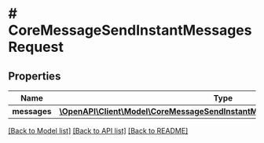 # # CoreMessageSendInstantMessagesRequest

## Properties

Name | Type | Description | Notes
------------ | ------------- | ------------- | -------------
**messages** | [**\OpenAPI\Client\Model\CoreMessageSendInstantMessagesRequestMessagesInner[]**](CoreMessageSendInstantMessagesRequestMessagesInner.md) |  |

[[Back to Model list]](../../README.md#models) [[Back to API list]](../../README.md#endpoints) [[Back to README]](../../README.md)
